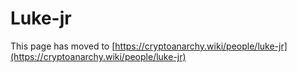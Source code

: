 
# Luke-jr

This page has moved to [https://cryptoanarchy.wiki/people/luke-jr](https://cryptoanarchy.wiki/people/luke-jr)

